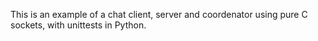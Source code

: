 This is an example of a chat client, server and coordenator using pure C sockets, with unittests in Python.